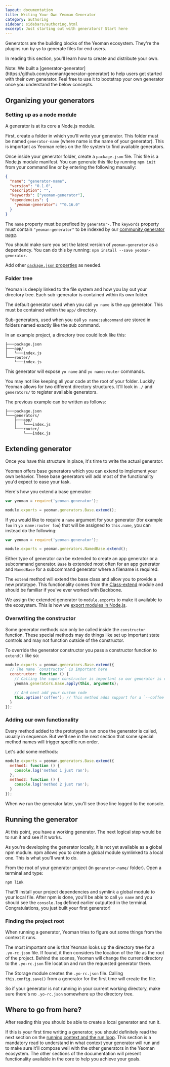 ```yaml
---
layout: documentation
title: Writing Your Own Yeoman Generator
category: authoring
sidebar: sidebars/authoring.html
excerpt: Just starting out with generators? Start here
---
```


Generators are the building blocks of the Yeoman ecosystem. They're the plugins run by `yo` to generate files for end users.

In reading this section, you'll learn how to create and distribute your own.

<aside class="excerpt">
  Note: We built a [generator-generator](https://github.com/yeoman/generator-generator) to help users get started with their own generator. Feel free to use it to bootstrap your own generator once you understand the below concepts.
</aside>


## Organizing your generators

### Setting up as a node module

A generator is at its core a Node.js module.

First, create a folder in which you'll write your generator. This folder must be named `generator-name` (where name is the name of your generator). This is important as Yeoman relies on the file system to find available generators.

Once inside your generator folder, create a `package.json` file. This file is a Node.js module manifest. You can generate this file by running `npm init` from your command line or by entering the following manually:

```json
{
  "name": "generator-name",
  "version": "0.1.0",
  "description": "",
  "keywords": ["yeoman-generator"],
  "dependencies": {
    "yeoman-generator": "^0.16.0"
  }
}
```

The `name` property must be prefixed by `generator-`. The `keywords` property must contain `"yeoman-generator"` to be indexed by our [community generator page](/generators/community.html).

You should make sure you set the latest version of `yeoman-generator` as a dependency. You can do this by running: `npm install --save yeoman-generator`.

Add other [`package.json` properties](https://www.npmjs.org/doc/files/package.json.html) as needed.

### Folder tree

Yeoman is deeply linked to the file system and how you lay out your directory tree. Each sub-generator is contained within its own folder.

The default generator used when you call `yo name` is the `app` generator. This must be contained within the `app/` directory.

Sub-generators, used when you call `yo name:subcommand` are stored in folders named exactly like the sub command.

In an example project, a directory tree could look like this:

```
├───package.json
├───app/
│   └───index.js
└───router/
    └───index.js
```

This generator will expose `yo name` and `yo name:router` commands.

You may not like keeping all your code at the root of your folder. Luckily Yeoman allows for two different directory structures. It'll look in `./` and `generators/` to register available generators.

The previous example can be written as follows:

```
├───package.json
└───generators/
    ├───app/
    │   └───index.js
    └───router/
        └───index.js
```


## Extending generator

Once you have this structure in place, it's time to write the actual generator.

Yeoman offers base generators which you can extend to implement your own behavior. These base generators will add most of the functionality you'd expect to ease your task.

Here's how you extend a base generator:

```js
var yeoman = require('yeoman-generator');

module.exports = yeoman.generators.Base.extend();
```

If you would like to require a `name` argument for your generator (for example `foo` in `yo name:router foo`) that will be assigned to `this.name`,  you can instead do the following:

```js
var yeoman = require('yeoman-generator');

module.exports = yeoman.generators.NamedBase.extend();
```

Either type of generator can be extended to create an app generator or a subcommand generator. `Base` is extended most often for an app generator and `NamedBase` for a subcommand generator where a filename is required.


The `extend` method will extend the base class and allow you to provide a new prototype. This functionality comes from the [Class-extend](https://github.com/SBoudrias/class-extend) module and should be familiar if you've ever worked with Backbone.

We assign the extended generator to `module.exports` to make it available to the ecosystem. This is how we [export modules in Node.js](http://nodejs.org/api/modules.html#modules_module_exports).

### Overwriting the constructor

Some generator methods can only be called inside the `constructor` function. These special methods may do things like set up important state controls and may not function outside of the constructor.

To override the generator constructor you pass a constructor function to `extend()` like so:

```js
module.exports = yeoman.generators.Base.extend({
  // The name `constructor` is important here
  constructor: function () {
    // Calling the super constructor is important so our generator is correctly setup
    yeoman.generators.Base.apply(this, arguments);

    // And next add your custom code
    this.option('coffee'); // This method adds support for a `--coffee` flag
  }
});
```

### Adding our own functionality

Every method added to the prototype is run once the generator is called, usually in sequence. But we'll see in the next section that some special method names will trigger specific run order.

Let's add some methods:

```js
module.exports = yeoman.generators.Base.extend({
  method1: function () {
    console.log('method 1 just ran');
  },
  method2: function () {
    console.log('method 2 just ran');
  }
});
```

When we run the generator later, you'll see those line logged to the console.


## Running the generator

At this point, you have a working generator. The next logical step would be to run it and see if it works.

As you're developing the generator locally, it is not yet available as a global npm module. npm allows you to create a global module symlinked to a local one. This is what you'll want to do.

From the root of your generator project (in `generator-name/` folder). Open a terminal and type:

```
npm link
```

That'll install your project dependencies and symlink a global module to your local file. After npm is done, you'll be able to call `yo name` and you should see the `console.log` defined earlier outputted in the terminal. Congratulations, you just built your first generator!


### Finding the project root

When running a generator, Yeoman tries to figure out some things from the context it runs.

The most important one is that Yeoman looks up the directory tree for a `.yo-rc.json` file. If found, it then considers the location of the file as the root of the project. Behind the scenes, Yeoman will change the current directory to the `.yo-rc.json` file location and run the requested generator there.

The Storage module creates the `.yo-rc.json` file. Calling `this.config.save()` from a generator for the first time will create the file.

So if your generator is not running in your current working directory, make sure there's no `.yo-rc.json` somewhere up the directory tree.


## Where to go from here?

After reading this you should be able to create a local generator and run it.

If this is your first time writing a generator, you should definitely read the next section on the [running context and the run loop](/authoring/running-context.html). This section is a mandatory read to understand in what context your generator will run and to make sure it'll compose well with the other generators in the Yeoman ecosystem. The other sections of the documentation will present functionality available in the core to help you achieve your goals.
